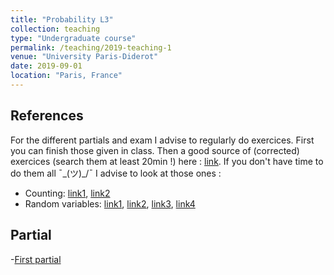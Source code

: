 ```yaml
---
title: "Probability L3"
collection: teaching
type: "Undergraduate course"
permalink: /teaching/2019-teaching-1
venue: "University Paris-Diderot"
date: 2019-09-01
location: "Paris, France"
---
```


## References 

For the different partials and exam I advise to regularly do exercices. First you can finish those given in class. Then a good source of (corrected) exercices (search them at least 20min !) here : [link](http://www.bibmath.net/ressources/index.php?action=affiche&quoi=bde/proba.html). If you don't have time to do them all ¯\_(ツ)_/¯  I advise to look at those ones :
- Counting: [link1](http://www.bibmath.net/ressources/index.php?action=affiche&quoi=bde/proba/denombrement-theo&type=fexo), [link2](http://www.bibmath.net/ressources/index.php?action=affiche&quoi=bde/proba/denombrement&type=fexo)
- Random variables: [link1](http://www.bibmath.net/ressources/index.php?action=affiche&quoi=bde/proba/vacontinue&type=fexo), [link2](http://www.bibmath.net/ressources/index.php?action=affiche&quoi=bde/proba/vacontinueusuelles&type=fexo),  [link3](http://www.bibmath.net/ressources/index.php?action=affiche&quoi=bde/proba/vagenerale&type=fexo), [link4](http://www.bibmath.net/ressources/index.php?action=affiche&quoi=bde/proba/vectalea&type=fexo)

## Partial
-[First partial](https://enzoMiller.github.io/files/cv-enzo-miller.pdf)
